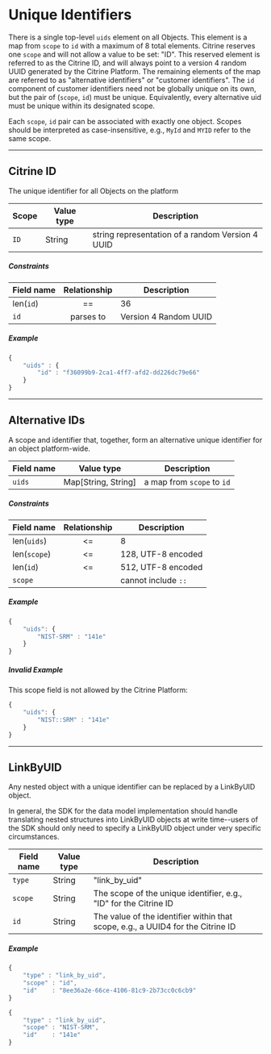 # Unique Identifiers

There is a single top-level `uids` element on all Objects.
This element is a map from `scope` to `id` with a maximum of 8 total elements.
Citrine reserves one `scope` and will not allow a value to be set: "ID".
This reserved element is referred to as the Citrine ID, and will always point to a version 4 random UUID generated by the Citrine Platform.
The remaining elements of the map are referred to as "alternative identifiers" or "customer identifiers".
The `id` component of customer identifiers need not be globally unique on its own, but the pair of (`scope`, `id`) must be unique.
Equivalently, every alternative uid must be unique within its designated scope.

Each `scope`, `id` pair can be associated with exactly one object. 
Scopes should be interpreted as case-insensitive, e.g., `MyId` and `MYID` refer to the same scope.

---
## Citrine ID

The unique identifier for all Objects on the platform

Scope | Value type | Description
------|------------|------------
`ID`  | String     | string representation of a random Version 4 UUID

##### Constraints

Field name | Relationship | Description
-----------|:------------:|------------
len(`id`)  | ==           | 36
`id`       | parses to    | Version 4 Random UUID

##### Example

```javascript
{
    "uids" : {
        "id" : "f36099b9-2ca1-4ff7-afd2-dd226dc79e66"
    }
}
```

---
## Alternative IDs

A scope and identifier that, together, form an alternative unique identifier for an object platform-wide.

Field name | Value type | Description
-----------|------------|------------
`uids`     | Map[String, String] | a map from `scope` to `id`

##### Constraints

Field name  | Relationship | Description
------------|:------------:|------------
len(`uids`) |      <=      | 8
len(`scope`)|      <=      | 128, UTF-8 encoded
len(`id`)   |      <=      | 512, UTF-8 encoded
`scope`     |              | cannot include `::`


##### Example

```javascript
{
    "uids": {
        "NIST-SRM" : "141e"
    }
}
```

##### Invalid Example
This scope field is not allowed by the Citrine Platform:

```javascript
{
    "uids": {
        "NIST::SRM" : "141e"
    }
}

```

---

## LinkByUID

Any nested object with a unique identifier can be replaced by a LinkByUID object.

In general, the SDK for the data model implementation should handle translating nested structures into LinkByUID objects at write time--users of the SDK should only need to specify a LinkByUID object under very specific circumstances.

Field name | Value type | Description
-----------|------------|------------
`type`     | String     | "link\_by\_uid"
`scope`    | String     | The scope of the unique identifier, e.g., "ID" for the Citrine ID
`id`       | String     | The value of the identifier within that scope, e.g., a UUID4 for the Citrine ID

##### Example

```javascript
{
    "type" : "link_by_uid",
    "scope" : "id",
    "id"    : "8ee36a2e-66ce-4106-81c9-2b73cc0c6cb9"
}

{
    "type" : "link_by_uid",
    "scope" : "NIST-SRM",
    "id"    : "141e"
}
```

